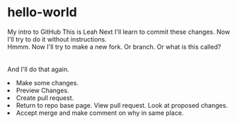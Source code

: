 # hello-world
My intro to GitHub
This is Leah 
Next I'll learn to commit these changes. 
Now I'll try to do it without instructions. 
<BR>
Hmmm. Now I'll try to make a new fork. Or branch. Or what is this called? 
<BR>
<BR><BR>
And I'll do that again. <BR>
<LI>Make some changes.</LI>
<LI>Preview Changes.</LI>
<LI>Create pull request.</LI>
<LI>Return to repo base page. View pull request. Look at proposed changes.</LI>
<LI>Accept merge and make comment on why in same place.</LI>
